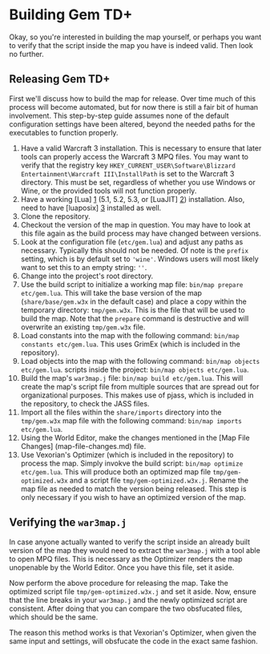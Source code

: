 # Building Gem TD+

Okay, so you're interested in building the map yourself, or perhaps you want
to verify that the script inside the map you have is indeed valid. Then look
no further.

## Releasing Gem TD+

First we'll discuss how to build the map for release. Over time much of this
process will become automated, but for now there is still a fair bit of human
involvement. This step-by-step guide assumes none of the default
configuration settings have been altered, beyond the needed paths for the
executables to function properly. 

01. Have a valid Warcraft 3 installation. This is necessary to ensure that
    later tools can properly access the Warcraft 3 MPQ files. You may want to
    verify that the registry key `HKEY_CURRENT_USER\Software\Blizzard
    Entertainment\Warcraft III\InstallPath` is set to the Warcraft 3
    directory. This must be set, regardless of whether you use Windows or
    Wine, or the provided tools will not function properly.
02. Have a working [Lua] [1] (5.1, 5.2, 5.3, or [LuaJIT] [2]) installation.
    Also, need to have [luaposix] [3] installed as well.
03. Clone the repository.
04. Checkout the version of the map in question. You may have to look at this
    file again as the build process may have changed between versions.
05. Look at the configuration file (`etc/gem.lua`) and adjust any paths as
    necessary. Typically this should not be needed. Of note is the `prefix`
    setting, which is by default set to `'wine'`. Windows users will most
    likely want to set this to an empty string: `''`.
06. Change into the project's root directory.
07. Use the build script to initialize a working map file: `bin/map prepare
    etc/gem.lua`. This will take the base version of the map
    (`share/base/gem.w3x` in the default case) and place a copy within the
    temporary directory: `tmp/gem.w3x`. This is the file that will be used to
    build the map. Note that the `prepare` command is destructive and will
    overwrite an existing `tmp/gem.w3x` file.
08. Load constants into the map with the following command: `bin/map constants
    etc/gem.lua`. This uses GrimEx (which is included in the repository).
09. Load objects into the map with the following command: `bin/map objects
    etc/gem.lua`.
    scripts inside the project: `bin/map objects etc/gem.lua`.
10. Build the map's `war3map.j` file: `bin/map build etc/gem.lua`. This will
    create the map's script file from multiple sources that are spread out for
    organizational purposes. This makes use of pjass, which is included in the
    repository, to check the JASS files.
11. Import all the files within the `share/imports` directory into the
    `tmp/gem.w3x` map file with the following command: `bin/map imports
    etc/gem.lua`.
12. Using the World Editor, make the changes mentioned in the [Map File
    Changes] (map-file-changes.md) file.
13. Use Vexorian's Optimizer (which is included in the repository) to process
    the map. Simply invokve the build script: `bin/map optimize etc/gem.lua`.
    This will produce both an optimized map file `tmp/gem-optimized.w3x` and
    a script file `tmp/gem-optimized.w3x.j`. Rename the map file as needed to
    match the version being released. This step is only necessary if you wish
    to have an optimized version of the map.

## Verifying the `war3map.j`

In case anyone actually wanted to verify the script inside an already built
version of the map they would need to extract the `war3map.j` with a tool able
to open MPQ files. This is necessary as the Optimizer renders the map
unopenable by the World Editor. Once you have this file, set it aside.

Now perform the above procedure for releasing the map. Take the optimized script file `tmp/gem-optimized.w3x.j` and set it aside. Now, ensure that the line breaks in your `war3map.j` and the newly optimized script are consistent.
After doing that you can compare the two obsfucated files, which should be the
same.

The reason this method works is that Vexorian's Optimizer, when given the same
input and settings, will obsfucate the code in the exact same fashion.

[1]: https://www.lua.org
[2]: http://luajit.org
[3]: https://github.com/luaposix/luaposix
